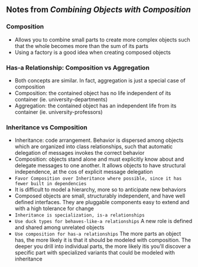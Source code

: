 ## Notes from *Combining Objects with Composition*

### Composition
- Allows you to combine small parts to create more complex objects such that the whole becomes more than the sum of its parts
- Using a factory is a good idea when creating composed objects

###  Has-a Relationship: Composition vs Aggregation
- Both concepts are similar. In fact, aggregation is just a special case of composition
- Composition: the contained object has no life independent of its container (ie. university-departments)
- Aggregation: the contained object has an independent life from its container (ie. university-professors)

### Inheritance vs Composition
- Inheritance: code arrangement. Behavior is dispersed among objects which are organized into class relationships, such that automatic delegation of messages invokes the correct behavior
- Composition: objects stand alone and must explicitly know about and delegate messages to one another. It allows objects to have structural independence, at the cos of explicit message delegation
- `Favor Composition over Inheritance where possible, since it has fewer built in dependencies`
- It is difficult to model a hierarchy, more so to anticipate new behaviors
- Composed objects are small, structurably independent, and have well defined interfaces. They are pluggable components easy to extend and with a high tolerance for change
- `Inheritance is specialization, is-a relationships`
- `Use duck types for behaves-like-a relationships` A new role is defined and shared among unrelated objects
- `Use composition for has-a relationships` The more parts an object has, the more likely it is that it should be modeled with composition. The deeper you drill into individual parts, the more likely itis you'll discover a specific part with specialized variants that could be modeled with inheritance
